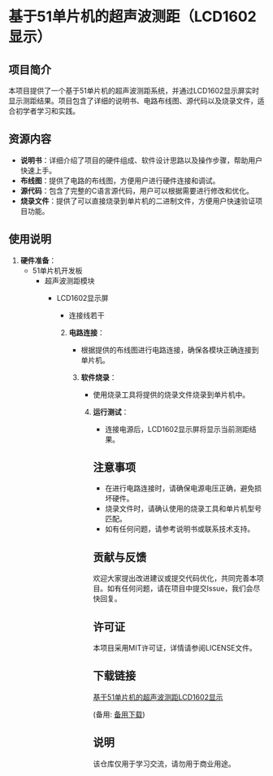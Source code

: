 # 基于51单片机的超声波测距（LCD1602显示）

## 项目简介

本项目提供了一个基于51单片机的超声波测距系统，并通过LCD1602显示屏实时显示测距结果。项目包含了详细的说明书、电路布线图、源代码以及烧录文件，适合初学者学习和实践。

## 资源内容

- **说明书**：详细介绍了项目的硬件组成、软件设计思路以及操作步骤，帮助用户快速上手。
- **布线图**：提供了电路的布线图，方便用户进行硬件连接和调试。
- **源代码**：包含了完整的C语言源代码，用户可以根据需要进行修改和优化。
- **烧录文件**：提供了可以直接烧录到单片机的二进制文件，方便用户快速验证项目功能。

## 使用说明

1. **硬件准备**：
   - 51单片机开发板
      - 超声波测距模块
         - LCD1602显示屏
            - 连接线若干

            2. **电路连接**：
               - 根据提供的布线图进行电路连接，确保各模块正确连接到单片机。

               3. **软件烧录**：
                  - 使用烧录工具将提供的烧录文件烧录到单片机中。

                  4. **运行测试**：
                     - 连接电源后，LCD1602显示屏将显示当前测距结果。

                     ## 注意事项

                     - 在进行电路连接时，请确保电源电压正确，避免损坏硬件。
                     - 烧录文件时，请确认使用的烧录工具和单片机型号匹配。
                     - 如有任何问题，请参考说明书或联系技术支持。

                     ## 贡献与反馈

                     欢迎大家提出改进建议或提交代码优化，共同完善本项目。如有任何问题，请在项目中提交Issue，我们会尽快回复。

                     ## 许可证

                     本项目采用MIT许可证，详情请参阅LICENSE文件。

                     ## 下载链接
                     [基于51单片机的超声波测距LCD1602显示](https://pan.quark.cn/s/6698034b9012) 

                     (备用: [备用下载](https://pan.baidu.com/s/15v_fgnMbeFGPh87rA3-Ujg?pwd=1234))

                     ## 说明

                     该仓库仅用于学习交流，请勿用于商业用途。
